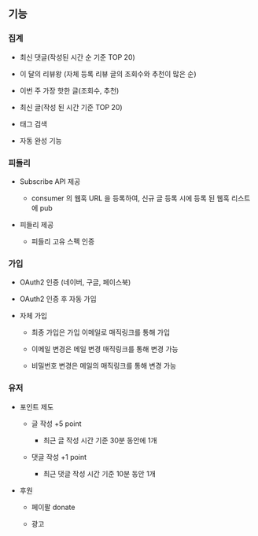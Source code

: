 

## 기능

### 집계

- 최신 댓글(작성된 시간 순 기준 TOP 20)

- 이 달의 리뷰왕 (자체 등록 리뷰 글의 조회수와 추천이 많은 순)

- 이번 주 가장 핫한 글(조회수, 추천)

- 최신 글(작성 된 시간 기준 TOP 20)

- 태그 검색

- 자동 완성 기능

### 피들리

- Subscribe API 제공

    - consumer 의 웹훅 URL 을 등록하여, 신규 글 등록 시에 등록 된 웹훅 리스트에 pub

- 피들리 제공

    - 피들리 고유 스펙 인증

### 가입

- OAuth2 인증 (네이버, 구글, 페이스북)

- OAuth2 인증 후 자동 가입

- 자체 가입

    - 최종 가입은 가입 이메일로 매직링크를 통해 가입
    
    - 이메일 변경은 메일 변경 매직링크를 통해 변경 가능
    
    - 비밀번호 변경은 메일의 매직링크를 통해 변경 가능

### 유저

- 포인트 제도

    - 글 작성 +5 point
    
        - 최근 글 작성 시간 기준 30분 동안에 1개
    
    - 댓글 작성 +1 point
    
        - 최근 댓글 작성 시간 기준 10분 동안 1개

- 후원

    - 페이팔 donate
    
    - 광고